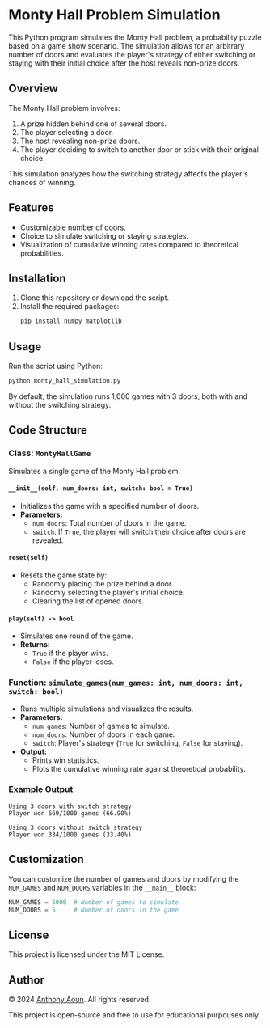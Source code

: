 # Monty Hall Problem Simulation

This Python program simulates the Monty Hall problem, a probability puzzle based on a game show scenario. The simulation allows for an arbitrary number of doors and evaluates the player's strategy of either switching or staying with their initial choice after the host reveals non-prize doors.

## Overview

The Monty Hall problem involves:
1. A prize hidden behind one of several doors.
2. The player selecting a door.
3. The host revealing non-prize doors.
4. The player deciding to switch to another door or stick with their original choice.

This simulation analyzes how the switching strategy affects the player's chances of winning.

## Features
- Customizable number of doors.
- Choice to simulate switching or staying strategies.
- Visualization of cumulative winning rates compared to theoretical probabilities.

## Installation

1. Clone this repository or download the script.
2. Install the required packages:
   ```bash
   pip install numpy matplotlib
   ```

## Usage

Run the script using Python:
```bash
python monty_hall_simulation.py
```

By default, the simulation runs 1,000 games with 3 doors, both with and without the switching strategy.

## Code Structure

### Class: `MontyHallGame`

Simulates a single game of the Monty Hall problem.

#### `__init__(self, num_doors: int, switch: bool = True)`
- Initializes the game with a specified number of doors.
- **Parameters:**
  - `num_doors`: Total number of doors in the game.
  - `switch`: If `True`, the player will switch their choice after doors are revealed.

#### `reset(self)`
- Resets the game state by:
  - Randomly placing the prize behind a door.
  - Randomly selecting the player's initial choice.
  - Clearing the list of opened doors.

#### `play(self) -> bool`
- Simulates one round of the game.
- **Returns:**
  - `True` if the player wins.
  - `False` if the player loses.

### Function: `simulate_games(num_games: int, num_doors: int, switch: bool)`
- Runs multiple simulations and visualizes the results.
- **Parameters:**
  - `num_games`: Number of games to simulate.
  - `num_doors`: Number of doors in each game.
  - `switch`: Player's strategy (`True` for switching, `False` for staying).
- **Output:**
  - Prints win statistics.
  - Plots the cumulative winning rate against theoretical probability.

### Example Output

```
Using 3 doors with switch strategy
Player won 669/1000 games (66.90%)

Using 3 doors without switch strategy
Player won 334/1000 games (33.40%)
```

## Customization

You can customize the number of games and doors by modifying the `NUM_GAMES` and `NUM_DOORS` variables in the `__main__` block:

```python
NUM_GAMES = 5000  # Number of games to simulate
NUM_DOORS = 5     # Number of doors in the game
```

## License
This project is licensed under the MIT License.

## Author
© 2024 [Anthony Aoun](https://github.com/Anthony-Aoun). All rights reserved.

This project is open-source and free to use for educational purpouses only.


